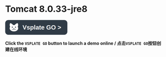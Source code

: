 # Tomcat 8.0.33-jre8

<a href="https://www.vsplate.com/?docker-compose=https://github.com/vsplate/dcenvs/tomcat/8.0.33-jre8"><img alt="VSPLATE GO" src="https://raw.githubusercontent.com/vsplate/images/master/vsgo_btn.png" width="200px"></a>

**Click the `VSPLATE GO` button to launch a demo online / 点击`VSPLATE GO`按钮创建在线环境**